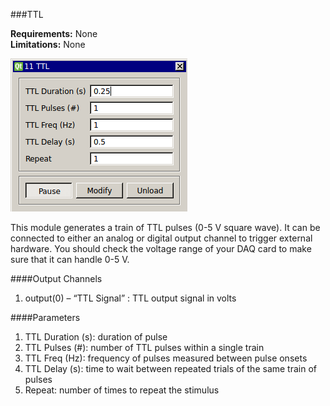 ###TTL

**Requirements:** None  
**Limitations:** None  

![TTL GUI](ttl.png)

This module generates a train of TTL pulses (0-5 V square wave). It can be connected to either an analog or digital output channel to trigger external hardware. You should check the voltage range of your DAQ card to make sure that it can handle 0-5 V.

####Output Channels

1. output(0) – “TTL Signal” : TTL output signal in volts

####Parameters

1. TTL Duration (s): duration of pulse
2. TTL Pulses (#): number of TTL pulses within a single train
3. TTL Freq (Hz): frequency of pulses measured between pulse onsets
4. TTL Delay (s): time to wait between repeated trials of the same train of pulses
5. Repeat: number of times to repeat the stimulus
